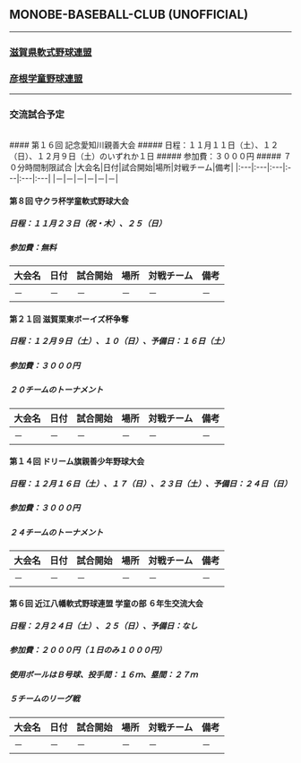 ## MONOBE-BASEBALL-CLUB (UNOFFICIAL)
---
### [滋賀県軟式野球連盟](http://www13.plala.or.jp/shigassbb/)
### [彦根学童野球連盟](http://www2.hp-ez.com/hp/hikonegakudo/)
---
### 交流試合予定
<br>
#### 第１６回 記念愛知川親善大会
##### 日程：１１月１１日（土）、１２（日）、１２月９日（土）のいずれか１日
##### 参加費：３０００円
##### ７０分時間制限試合
|大会名|日付|試合開始|場所|対戦チーム|備考|
|:---|:---|:---|:---|:---|:---|
|－|－|－|－|－|－|

#### 第８回 守クラ杯学童軟式野球大会
##### 日程：１１月２３日（祝・木）、２５（日）
##### 参加費：無料
|大会名|日付|試合開始|場所|対戦チーム|備考|
|:---|:---|:---|:---|:---|:---|
|－|－|－|－|－|－|

#### 第２１回 滋賀栗東ボーイズ杯争奪
##### 日程：１２月９日（土）、１０（日）、予備日：１６日（土）
##### 参加費：３０００円
##### ２０チームのトーナメント
|大会名|日付|試合開始|場所|対戦チーム|備考|
|:---|:---|:---|:---|:---|:---|
|－|－|－|－|－|－|

#### 第１４回 ドリーム旗親善少年野球大会
##### 日程：１２月１６日（土）、１７（日）、２３日（土）、予備日：２４日（日）
##### 参加費：３０００円
##### ２４チームのトーナメント
|大会名|日付|試合開始|場所|対戦チーム|備考|
|:---|:---|:---|:---|:---|:---|
|－|－|－|－|－|－|

#### 第６回 近江八幡軟式野球連盟 学童の部 ６年生交流大会
##### 日程：２月２４日（土）、２５（日）、予備日：なし
##### 参加費：２０００円（１日のみ１０００円）
##### 使用ボールはＢ号球、投手間：１６ｍ、塁間：２７ｍ
##### ５チームのリーグ戦
|大会名|日付|試合開始|場所|対戦チーム|備考|
|:---|:---|:---|:---|:---|:---|
|－|－|－|－|－|－|
